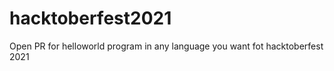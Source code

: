# hacktoberfest2021

Open PR for helloworld program in any language you want fot hacktoberfest 2021
